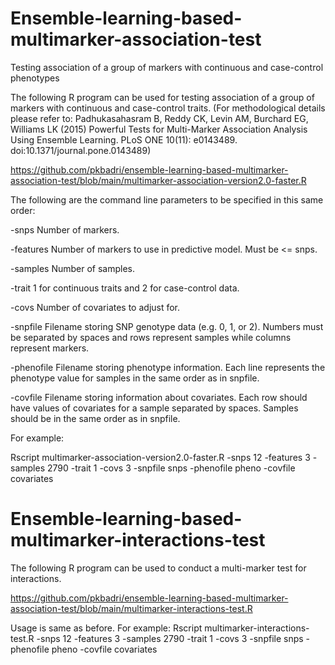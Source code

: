 # Ensemble-learning-based-multimarker-association-test
Testing association of a group of markers with continuous and case-control phenotypes

The following R program can be used for testing association of a group of markers with continuous and case-control traits. (For methodological details please refer to: Padhukasahasram B, Reddy CK, Levin AM, Burchard EG, Williams LK (2015) Powerful Tests for Multi-Marker Association Analysis Using Ensemble Learning. PLoS ONE 10(11): e0143489. doi:10.1371/journal.pone.0143489)

https://github.com/pkbadri/ensemble-learning-based-multimarker-association-test/blob/main/multimarker-association-version2.0-faster.R

The following are the command line parameters to be specified in this same order:

-snps Number of markers.

-features Number of markers to use in predictive model. Must be <= snps.

-samples Number of samples.

-trait 1 for continuous traits and 2 for case-control data.

-covs Number of covariates to adjust for.

-snpfile Filename storing SNP genotype data (e.g. 0, 1, or 2). Numbers must be separated by spaces and rows represent samples while columns represent markers.

-phenofile Filename storing phenotype information. Each line represents the phenotype value for samples in the same order as in snpfile.

-covfile Filename storing information about covariates. Each row should have values of covariates for a sample separated by spaces. Samples should be in the same order as in snpfile.

For example:

Rscript multimarker-association-version2.0-faster.R -snps 12 -features 3 -samples 2790 -trait 1 -covs 3 -snpfile snps -phenofile pheno -covfile covariates



















# Ensemble-learning-based-multimarker-interactions-test


The following R program can be used to conduct a multi-marker test for interactions.

https://github.com/pkbadri/ensemble-learning-based-multimarker-association-test/blob/main/multimarker-interactions-test.R

Usage is same as before. For example:
Rscript multimarker-interactions-test.R -snps 12 -features 3 -samples 2790 -trait 1 -covs 3 -snpfile snps -phenofile pheno -covfile covariates

